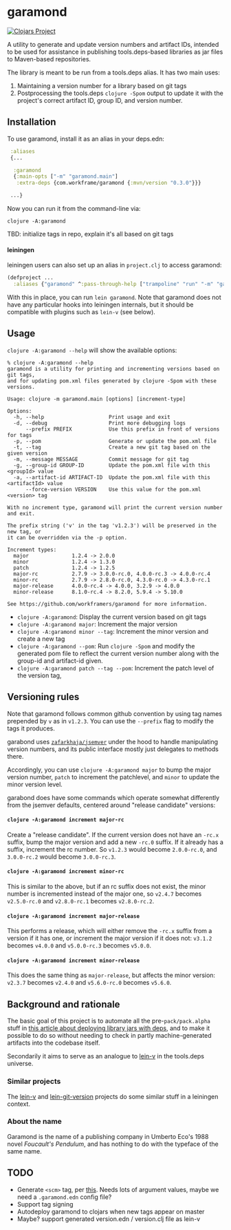 # garamond

[![Clojars Project](https://img.shields.io/clojars/v/com.workframe/garamond.svg)](https://clojars.org/com.workframe/garamond)

A utility to generate and update version numbers and artifact IDs, intended
to be used for assistance in publishing tools.deps-based libraries as jar
files to Maven-based repositories.

The library is meant to be run from a tools.deps alias. It has two main uses:

1. Maintaining a version number for a library based on git tags
2. Postprocessing the tools.deps `clojure -Spom` output to update it
   with the project's correct artifact ID, group ID, and version number.

## Installation

To use garamond, install it as an alias in your deps.edn:

```clojure
 :aliases
 {...

  :garamond
  {:main-opts ["-m" "garamond.main"]
   :extra-deps {com.workframe/garamond {:mvn/version "0.3.0"}}}

 ...}
```

Now you can run it from the command-line via:

`clojure -A:garamond`

TBD: initialize tags in repo, explain it's all based on git tags

#### leiningen

leiningen users can also set up an alias in `project.clj` to access garamond:

```clojure
(defproject ...
  :aliases {"garamond" ^:pass-through-help ["trampoline" "run" "-m" "garamond.main"]})
```

With this in place, you can run `lein garamond`. Note that garamond does not
have any particular hooks into leiningen internals, but it should be compatible
with plugins such as `lein-v` (see below).

## Usage

`clojure -A:garamond --help` will show the available options:

```
% clojure -A:garamond --help
garamond is a utility for printing and incrementing versions based on git tags,
and for updating pom.xml files generated by clojure -Spom with these versions.

Usage: clojure -m garamond.main [options] [increment-type]

Options:
  -h, --help                     Print usage and exit
  -d, --debug                    Print more debugging logs
      --prefix PREFIX            Use this prefix in front of versions for tags
  -p, --pom                      Generate or update the pom.xml file
  -t, --tag                      Create a new git tag based on the given version
  -m, --message MESSAGE          Commit message for git tag
  -g, --group-id GROUP-ID        Update the pom.xml file with this <groupId> value
  -a, --artifact-id ARTIFACT-ID  Update the pom.xml file with this <artifactId> value
      --force-version VERSION    Use this value for the pom.xml <version> tag

With no increment type, garamond will print the current version number and exit.

The prefix string ('v' in the tag 'v1.2.3') will be preserved in the new tag, or
it can be overridden via the -p option.

Increment types:
  major              1.2.4 -> 2.0.0
  minor              1.2.4 -> 1.3.0
  patch              1.2.4 -> 1.2.5
  major-rc           2.7.9 -> 3.0.0-rc.0, 4.0.0-rc.3 -> 4.0.0-rc.4
  minor-rc           2.7.9 -> 2.8.0-rc.0, 4.3.0-rc.0 -> 4.3.0-rc.1
  major-release      4.0.0-rc.4 -> 4.0.0, 3.2.9 -> 4.0.0
  minor-release      8.1.0-rc.4 -> 8.2.0, 5.9.4 -> 5.10.0

See https://github.com/workframers/garamond for more information.
```

* `clojure -A:garamond`: Display the current version based on git tags
* `clojure -A:garamond major`: Increment the major version
* `clojure -A:garamond minor --tag`: Increment the minor version and create a new tag
* `clojure -A:garamond --pom`: Run `clojure -Spom` and modify the generated pom file
  to reflect the current version number along with the group-id and artifact-id given.
* `clojure -A:garamond patch --tag --pom`: Increment the patch level of the
  version tag,

## Versioning rules

Note that garamond follows common github convention by using tag names
prepended by `v` as in `v1.2.3`. You can use the `--prefix` flag to
modify the tags it produces.

garabond uses [`zafarkhaja/jsemver`](https://github.com/zafarkhaja/jsemver)
under the hood to handle manipulating version numbers, and its public
interface mostly just delegates to methods there.

Accordingly, you can use `clojure -A:garamond major` to bump the major
version number, `patch` to increment the patchlevel, and `minor` to
update the minor version level.

garabond does have some commands which operate somewhat differently from
the jsemver defaults, centered around "release candidate" versions:

#### `clojure -A:garamond increment major-rc`

Create a "release candidate". If the current version does not have an
`-rc.x` suffix, bump the major version and add a new `-rc.0` suffix.
If it already has a suffix, increment the rc number. So `v1.2.3` would
become `2.0.0-rc.0`, and `3.0.0-rc.2` would become `3.0.0-rc.3`.

#### `clojure -A:garamond increment minor-rc`

This is similar to the above, but if an rc suffix does not exist, the
minor number is incremented instead of the major one, so `v2.4.7`
becomes `v2.5.0-rc.0` and `v2.8.0-rc.1` becomes  `v2.8.0-rc.2`.

#### `clojure -A:garamond increment major-release`

This performs a release, which will either remove the `-rc.x` suffix
from a version if it has one, or increment the major version if it does
not: `v3.1.2` becomes `v4.0.0` and `v5.0.0-rc.3` becomes `v5.0.0`.

#### `clojure -A:garamond increment minor-release`

This does the same thing as `major-release`, but affects the minor version:
`v2.3.7` becomes `v2.4.0` and `v5.6.0-rc.0` becomes `v5.6.0`.

## Background and rationale

The basic goal of this project is to automate all the pre-`pack/pack.alpha`
stuff in [this article about deploying library jars with
deps](https://juxt.pro/blog/posts/pack-maven.html), and to make it possible
to do so without needing to check in partly machine-generated artifacts
into the codebase itself.

Secondarily it aims to serve as an analogue to
[lein-v](https://github.com/roomkey/lein-v) in the tools.deps universe.

### Similar projects

The [lein-v](https://github.com/roomkey/lein-v) and
[lein-git-version](https://github.com/arrdem/lein-git-version) projects
do some similar stuff in a leiningen context.

### About the name

Garamond is the name of a publishing company in Umberto Eco's 1988 novel
_Foucault's Pendulum_, and has nothing to do with the typeface of the same name.

## TODO

- Generate `<scm>` tag, per [this](https://juxt.pro/blog/posts/pack-maven.html#_generate_a_pom_xml).
  Needs lots of argument values, maybe we need a `.garamond.edn` config file?
- Support tag signing
- Autodeploy garamond to clojars when new tags appear on master
- Maybe? support generated version.edn / version.clj file as lein-v
